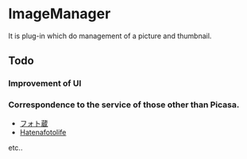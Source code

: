 # ImageManager

It is plug-in which do management of a picture and thumbnail.

## Todo

### Improvement of UI

### Correspondence to the service of those other than Picasa.

* [フォト蔵](http://photozou.jp/)
* [Hatenafotolife](http://f.hatena.ne.jp/)

etc..





